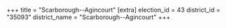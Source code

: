 +++
title = "Scarborough--Agincourt"
[extra]
election_id = 43
district_id = "35093"
district_name = "Scarborough--Agincourt"
+++
